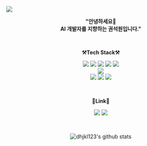 
<img src = "https://cdn.shopify.com/s/files/1/0107/8725/8464/files/Arrangements_Banner_2.png?v=1619425868">

</br>

<p align="center">
    <Strong>"안녕하세요👋 </br> AI 개발자를 지향하는 권석원입니다."</Strong><br>

</p>

</br>

<p align="center">
    <Strong>⚒️Tech Stack⚒️</Strong><br>
</p>

<p align="center" display="inline-block">
<a><img src="https://img.shields.io/badge/C-A8B9CC?style=flat-square&logo=C&logoColor=white"/></a>
<a><img src="https://img.shields.io/badge/C++-00599C?style=flat-square&logo=C%2B%2B&logoColor=white"/></a> 
<img src="https://img.shields.io/badge/.NET-512BD4?style=flat-square&logo=.NET&logoColor=white"/></a>
<img src="https://img.shields.io/badge/Python-3766AB?style=flat-square&logo=Python&logoColor=white"/></a> 
<img src="https://img.shields.io/badge/scikit-learn-F7931E?style=flat-square&logo=scikit-learn&logoColor=white"/></a> </br>
<img src="https://img.shields.io/badge/Keras-D00000?style=flat-square&logo=Keras&logoColor=white"/></a> </br>
<!-- <img src="https://img.shields.io/badge/Selenium-43B02A?style=flat-square&logo=Selenium&logoColor=white"/></a> -->
<img src="https://img.shields.io/badge/pandas-150458?style=flat-square&logo=pandas&logoColor=white"/></a>
<img src="https://img.shields.io/badge/Microsoft SQL Server-CC2927?style=flat-square&logo=Microsoft SQL Server&logoColor=white"/></a>
<img src="https://img.shields.io/badge/PostgreSQL-4169E1?style=flat-square&logo=PostgreSQL&logoColor=white"/></a>   
</p> 

</br>

<p align="center">
    <Strong>🔗Link🔗</Strong><br>
</p>
<p align="center" display="inline-block">
<a href="https://dhjkl123.tistory.com/"><img src="https://img.shields.io/badge/Tistory-000000?style=flat-square&logo=Tistory&logoColor=white"/></a>
<a href="https://climbing-seeder-99b.notion.site/Profile-88e88b5097f14def87fba4993575cf11"><img src="https://img.shields.io/badge/Notion-000000?style=flat-square&logo=Notion&logoColor=white"/></a>
</p> 

</br>

<div align=center>

![dhjkl123's github stats](https://github-readme-stats.vercel.app/api?username=dhjkl123&show_icons=true)

</div>



